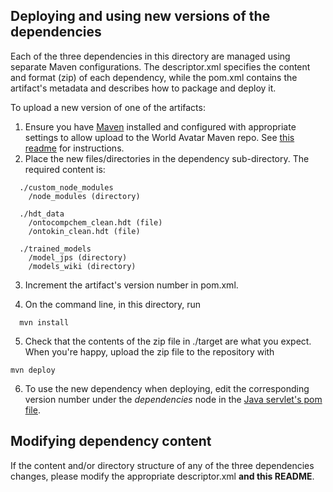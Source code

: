 ## Deploying and using new versions of the dependencies

Each of the three dependencies in this directory are managed using separate Maven configurations.
The descriptor.xml specifies the content and format (zip) of each dependency, while the pom.xml contains the artifact's metadata and describes how to package and deploy it.

To upload a new version of one of the artifacts:
1. Ensure you have [Maven](https://maven.apache.org) installed and configured with appropriate settings to allow upload to the World Avatar Maven repo. See [this readme](../../Deploy/examples/maven_dependency/deploy/README.md) for instructions.
2. Place the new files/directories in the dependency sub-directory.  The required content is:
```
  ./custom_node_modules
    /node_modules (directory)

  ./hdt_data
    /ontocompchem_clean.hdt (file)
    /ontokin_clean.hdt (file)

  ./trained_models
    /model_jps (directory)
    /models_wiki (directory)
```
3. Increment the artifact's version number in pom.xml.

4. On the command line, in this directory, run
```
  mvn install
```

5. Check that the contents of the zip file in ./target are what you expect. When you're happy, upload the zip file to the repository with
```
mvn deploy
```
6. To use the new dependency when deploying, edit the corresponding version number under the *dependencies* node in the [Java servlet's pom file](../../JPS_LDF/components/LDF_SERVER_JAVA/Server/pom.xml).


## Modifying dependency content
If the content and/or directory structure of any of the three dependencies changes, please modify the appropriate descriptor.xml **and this README**.